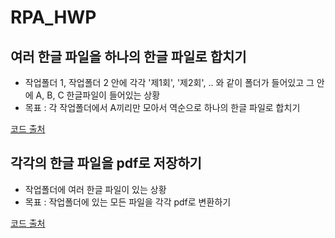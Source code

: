 # RPA_HWP

## 여러 한글 파일을 하나의 한글 파일로 합치기

- 작업폴더 1, 작업폴더 2 안에 각각 '제1회', '제2회', .. 와 같이 폴더가 들어있고 그 안에 A, B, C 한글파일이 들어있는 상황
- 목표 : 각 작업폴더에서 A끼리만 모아서 역순으로 하나의 한글 파일로 합치기

[코드 출처]("https://one-click.tistory.com/10")


## 각각의 한글 파일을 pdf로 저장하기

- 작업폴더에 여러 한글 파일이 있는 상황
- 목표 : 작업폴더에 있는 모든 파일을 각각 pdf로 변환하기

[코드 출처]("https://bebutae.tistory.com/255")
